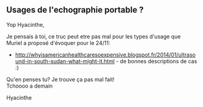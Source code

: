 ## Usages de l'echographie portable ?



Yop Hyacinthe,  
  
Je pensais à toi, ce truc peut etre pas mal pour les types d'usage que Muriel
a proposé d'évoquer pour le 24/11:  

  * <http://whyisamericanhealthcaresoexpensive.blogspot.fr/2014/01/ultrasound-in-south-sudan-what-might-it.html> \- de bonnes descriptions de cas :)

Qu'en penses tu? Je trouve ça pas mal fait!  
Tchoooo a demain  
  
Hyacinthe



